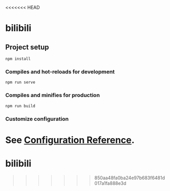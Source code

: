 <<<<<<< HEAD
# bilibili

## Project setup
```
npm install
```

### Compiles and hot-reloads for development
```
npm run serve
```

### Compiles and minifies for production
```
npm run build
```

### Customize configuration
See [Configuration Reference](https://cli.vuejs.org/config/).
=======
# bilibili
>>>>>>> 850aa48fa0ba24e97b683f6481d017a1fa888e3d

